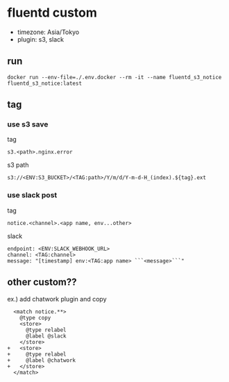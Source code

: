 # fluentd custom

- timezone: Asia/Tokyo
- plugin: s3, slack

## run
```
docker run --env-file=./.env.docker --rm -it --name fluentd_s3_notice fluentd_s3_notice:latest
```

## tag

### use s3 save
tag
```
s3.<path>.nginx.error
```

s3 path
```
s3://<ENV:S3_BUCKET>/<TAG:path>/Y/m/d/Y-m-d-H_(index).${tag}.ext
```

### use slack post
tag
```
notice.<channel>.<app name, env...other>
```

slack
```
endpoint: <ENV:SLACK_WEBHOOK_URL>
channel: <TAG:channel>
message: "[timestamp] env:<TAG:app name> ```<message>```"
```

## other custom??
ex.) add chatwork plugin and copy
```
  <match notice.**>
    @type copy
    <store>
      @type relabel
      @label @slack
    </store>
+   <store>
+     @type relabel
+     @label @chatwork
+   </store>
  </match>
```


